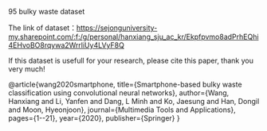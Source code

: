 
95 bulky waste dataset

The link of dataset：https://sejonguniversity-my.sharepoint.com/:f:/g/personal/hanxiang_sju_ac_kr/Ekpfpvmo8adPrhEQhi4EHvoBO8rqywa2WrrliUy4LVyF8Q

If this dataset is usefull for your research, please cite this paper, thank you very much!

@article{wang2020smartphone,
  title={Smartphone-based bulky waste classification using convolutional neural networks},
  author={Wang, Hanxiang and Li, Yanfen and Dang, L Minh and Ko, Jaesung and Han, Dongil and Moon, Hyeonjoon},
  journal={Multimedia Tools and Applications},
  pages={1--21},
  year={2020},
  publisher={Springer}
}
